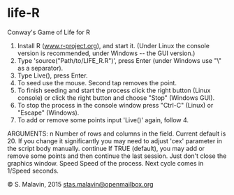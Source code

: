 # life-R
Conway's Game of Life for R

1. Install R (www.r-project.org), and start it.
(Under Linux the console version is recommended, under Windows -- the GUI version.)
2. Type 'source("Path/to/LIFE_R.R")', press Enter
(under Windows use "\\" as a separator).
3. Type Live(), press Enter.
4. To seed use the mouse. Second tap removes the point.
5. To finish seeding and start the process click the right button (Linux console) or click the right button and choose "Stop" (Windows GUI).
6. To stop the process in the console window press "Ctrl-C" (Linux)
or "Escape" (Windows).
7. To add or remove some points input 'Live()' again, follow 4.

ARGUMENTS:
n			    Number of rows and columns in the field. Current default is 20.
			    If you change it significantly you may need to adjust 'cex'
			    parameter in the script body manually.
continue	If TRUE (default), you may add or remove some points and then
			    continue the last session. Just don't close the graphics window.
Speed		  Speed of the process. Next cycle comes in 1/Speed seconds.

© S. Malavin, 2015
stas.malavin@openmailbox.org
